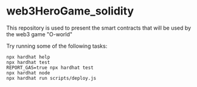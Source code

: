 # web3HeroGame_solidity

This repository is used to present the smart contracts that will be used by the web3 game "O-world"

Try running some of the following tasks:

```shell
npx hardhat help
npx hardhat test
REPORT_GAS=true npx hardhat test
npx hardhat node
npx hardhat run scripts/deploy.js
```
